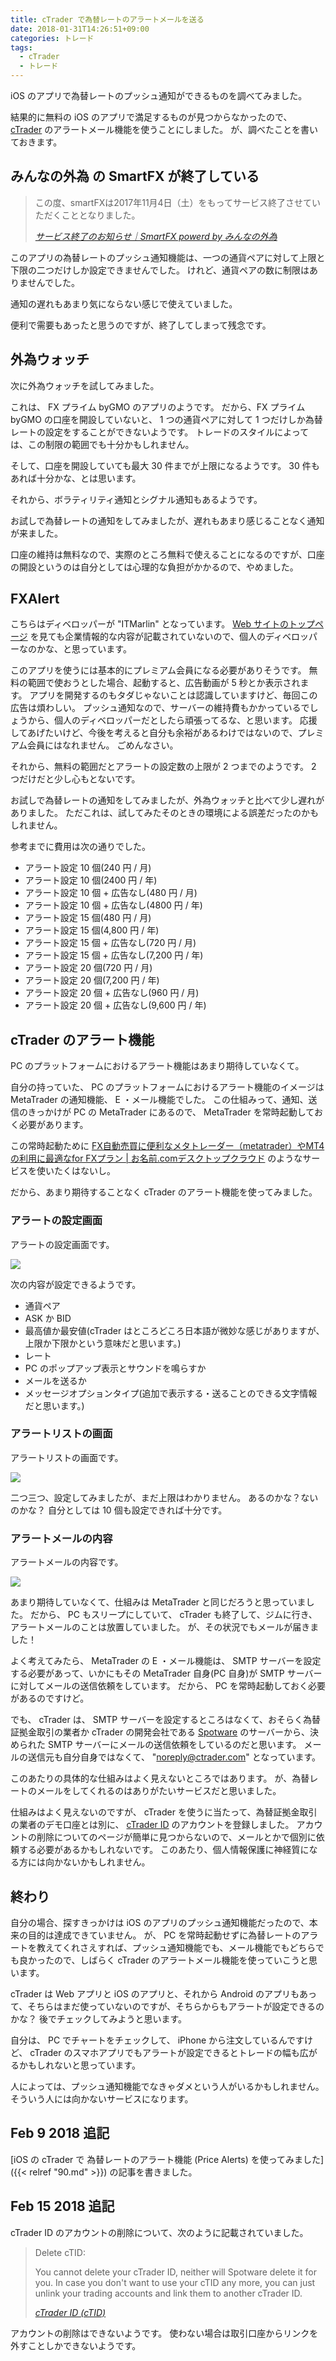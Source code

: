 ```yaml
---
title: cTrader で為替レートのアラートメールを送る
date: 2018-01-31T14:26:51+09:00
categories: トレード
tags:
  - cTrader
  - トレード
---
```


iOS のアプリで為替レートのプッシュ通知ができるものを調べてみました。

<!--more-->

結果的に無料の iOS のアプリで満足するものが見つからなかったので、 [cTrader](www.spotware.jp/) のアラートメール機能を使うことにしました。
が、調べたことを書いておきます。

## みんなの外為 の SmartFX が終了している

> この度、smartFXは2017年11月4日（土）をもってサービス終了させていただくこととなりました。
>
> <cite>[サービス終了のお知らせ｜SmartFX powerd by みんなの外為](smartfx.minkabu.jp/)</cite>

このアプリの為替レートのプッシュ通知機能は、一つの通貨ペアに対して上限と下限の二つだけしか設定できませんでした。
けれど、通貨ペアの数に制限はありませんでした。

通知の遅れもあまり気にならない感じで使えていました。

便利で需要もあったと思うのですが、終了してしまって残念です。

## 外為ウォッチ

次に外為ウォッチを試してみました。

これは、 FX プライム byGMO のアプリのようです。
だから、FX プライム byGMO の口座を開設していないと、 1 つの通貨ペアに対して 1 つだけしか為替レートの設定をすることができないようです。
トレードのスタイルによっては、この制限の範囲でも十分かもしれません。

そして、口座を開設していても最大 30 件までが上限になるようです。
30 件もあれば十分かな、とは思います。

それから、ボラティリティ通知とシグナル通知もあるようです。

お試しで為替レートの通知をしてみましたが、遅れもあまり感じることなく通知が来ました。

口座の維持は無料なので、実際のところ無料で使えることになるのですが、口座の開設というのは自分としては心理的な負担がかかるので、やめました。

## FXAlert

こちらはディベロッパーが "ITMarlin" となっています。
[Web サイトのトップページ](http://www.itmarlin.com) を見ても企業情報的な内容が記載されていないので、個人のディベロッパーなのかな、と思っています。

このアプリを使うには基本的にプレミアム会員になる必要がありそうです。
無料の範囲で使おうとした場合、起動すると、広告動画が 5 秒とか表示されます。
アプリを開発するのもタダじゃないことは認識していますけど、毎回この広告は煩わしい。
プッシュ通知なので、サーバーの維持費もかかっているでしょうから、個人のディベロッパーだとしたら頑張ってるな、と思います。
応援してあげたいけど、今後を考えると自分も余裕があるわけではないので、プレミアム会員にはなれません。
ごめんなさい。

それから、無料の範囲だとアラートの設定数の上限が 2 つまでのようです。
2 つだけだと少し心もとないです。

お試しで為替レートの通知をしてみましたが、外為ウォッチと比べて少し遅れがありました。
ただこれは、試してみたそのときの環境による誤差だったのかもしれません。

参考までに費用は次の通りでした。

* アラート設定 10 個(240 円 / 月)
* アラート設定 10 個(2400 円 / 年)
* アラート設定 10 個 + 広告なし(480 円 / 月)
* アラート設定 10 個 + 広告なし(4800 円 / 年)
* アラート設定 15 個(480 円 / 月)
* アラート設定 15 個(4,800 円 / 年)
* アラート設定 15 個 + 広告なし(720 円 / 月)
* アラート設定 15 個 + 広告なし(7,200 円 / 年)
* アラート設定 20 個(720 円 / 月)
* アラート設定 20 個(7,200 円 / 年)
* アラート設定 20 個 + 広告なし(960 円 / 月)
* アラート設定 20 個 + 広告なし(9,600 円 / 年)

## cTrader のアラート機能

PC のプラットフォームにおけるアラート機能はあまり期待していなくて。

自分の持っていた、 PC のプラットフォームにおけるアラート機能のイメージは MetaTrader の通知機能、 E ・メール機能でした。
この仕組みって、通知、送信のきっかけが PC の MetaTrader にあるので、 MetaTrader を常時起動しておく必要があります。

この常時起動ために [FX自動売買に便利なメタトレーダー（metatrader）やMT4の利用に最適なfor FXプラン | お名前.comデスクトップクラウド](http://www.onamae-desktop.com/fx/) のようなサービスを使いたくはないし。

だから、あまり期待することなく cTrader のアラート機能を使ってみました。

### アラートの設定画面

アラートの設定画面です。

![](/img/85-01.png)

次の内容が設定できるようです。

* 通貨ペア
* ASK か BID
* 最高値か最安値(cTrader はところどころ日本語が微妙な感じがありますが、上限か下限かという意味だと思います。)
* レート
* PC のポップアップ表示とサウンドを鳴らすか
* メールを送るか
* メッセージオプションタイプ(追加で表示する・送ることのできる文字情報だと思います。)

### アラートリストの画面

アラートリストの画面です。

![](/img/85-02.png)

二つ三つ、設定してみましたが、まだ上限はわかりません。
あるのかな？ないのかな？
自分としては 10 個も設定できれば十分です。

### アラートメールの内容

アラートメールの内容です。

![](/img/85-03.png)

あまり期待していなくて、仕組みは MetaTrader と同じだろうと思っていました。
だから、 PC もスリープにしていて、 cTrader も終了して、ジムに行き、アラートメールのことは放置していました。
が、その状況でもメールが届きました！

よく考えてみたら、 MetaTrader の E ・メール機能は、 SMTP サーバーを設定する必要があって、いかにもその MetaTrader 自身(PC 自身)が SMTP サーバーに対してメールの送信依頼をしています。
だから、 PC を常時起動しておく必要があるのですけど。

でも、 cTrader は、 SMTP サーバーを設定するところはなくて、おそらく為替証拠金取引の業者か cTrader の開発会社である [Spotware](https://spotware.com/) のサーバーから、決められた SMTP サーバーにメールの送信依頼をしているのだと思います。
メールの送信元も自分自身ではなくて、 "noreply@ctrader.com" となっています。

このあたりの具体的な仕組みはよく見えないところではあります。
が、為替レートのメールをしてくれるのはありがたいサービスだと思いました。

仕組みはよく見えないのですが、 cTrader を使うに当たって、為替証拠金取引の業者のデモ口座とは別に、 [cTrader ID](https://id.ctrader.com) のアカウントを登録しました。
アカウントの削除についてのページが簡単に見つからないので、メールとかで個別に依頼する必要があるかもしれないです。
このあたり、個人情報保護に神経質になる方には向かないかもしれません。

## 終わり

自分の場合、探すきっかけは iOS のアプリのプッシュ通知機能だったので、本来の目的は達成できていません。
が、 PC を常時起動せずに為替レートのアラートを教えてくれさえすれば、プッシュ通知機能でも、メール機能でもどちらでも良かったので、しばらく cTrader のアラートメール機能を使っていこうと思います。

cTrader は Web アプリと iOS のアプリと、それから Android のアプリもあって、そちらはまだ使っていないのですが、そちらからもアラートが設定できるのかな？
後でチェックしてみようと思います。

自分は、 PC でチャートをチェックして、 iPhone から注文しているんですけど、 cTrader のスマホアプリでもアラートが設定できるとトレードの幅も広がるかもしれないと思っています。

人によっては、プッシュ通知機能でなきゃダメという人がいるかもしれません。
そういう人には向かないサービスになります。

## Feb 9 2018 追記

[iOS の cTrader で 為替レートのアラート機能 (Price Alerts) を使ってみました]({{< relref "90.md" >}}) の記事を書きました。

## Feb 15 2018 追記

cTrader ID のアカウントの削除について、次のように記載されていました。

> Delete cTID:
>
> You cannot delete your cTrader ID, neither will Spotware delete it for you. In case you don't want to use your cTID any more, you can just unlink your trading accounts and link them to another cTrader ID.
>
> <cite>[cTrader ID (cTID)](http://help.spotware.com/ctid#deletectid)</cite>

アカウントの削除はできないようです。
使わない場合は取引口座からリンクを外すことしかできないようです。
